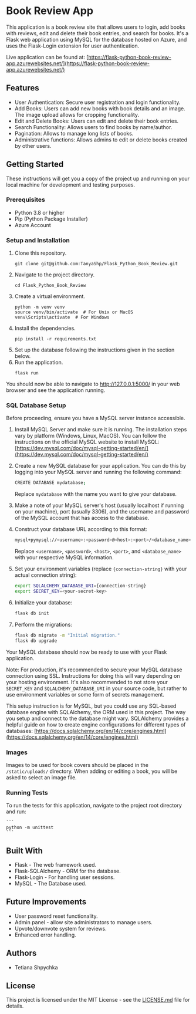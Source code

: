 # Book Review App

This application is a book review site that allows users to login, add books with reviews, edit and delete their book entries, and search for books. It's a Flask web application using MySQL for the database hosted on Azure, and uses the Flask-Login extension for user authentication.

Live application can be found at: [https://flask-python-book-review-app.azurewebsites.net/](https://flask-python-book-review-app.azurewebsites.net/)

## Features

- User Authentication: Secure user registration and login functionality.
- Add Books: Users can add new books with book details and an image. The image upload allows for cropping functionality.
- Edit and Delete Books: Users can edit and delete their book entries.
- Search Functionality: Allows users to find books by name/author.
- Pagination: Allows to manage long lists of books.
- Administrative functions: Allows admins to edit or delete books created by other users.

## Getting Started

These instructions will get you a copy of the project up and running on your local machine for development and testing purposes.

### Prerequisites

- Python 3.8 or higher
- Pip (Python Package Installer)
- Azure Account

### Setup and Installation

1. Clone this repository.
    ```
    git clone git@github.com:TanyaShp/Flask_Python_Book_Review.git
    ```
2. Navigate to the project directory.
    ```
    cd Flask_Python_Book_Review
    ```
3. Create a virtual environment.
    ```
    python -m venv venv
    source venv/bin/activate  # For Unix or MacOS
    venv\Scripts\activate  # For Windows
    ```
4. Install the dependencies.
    ```
    pip install -r requirements.txt
    ```
5. Set up the database following the instructions given in the section below.
6. Run the application.
    ```
    flask run
    ```

You should now be able to navigate to http://127.0.0.1:5000/ in your web browser and see the application running.

### SQL Database Setup

Before proceeding, ensure you have a MySQL server instance accessible.

1. Install MySQL Server and make sure it is running. The installation steps vary by platform (Windows, Linux, MacOS). You can follow the instructions on the official MySQL website to install MySQL: [https://dev.mysql.com/doc/mysql-getting-started/en/](https://dev.mysql.com/doc/mysql-getting-started/en/)

2. Create a new MySQL database for your application. You can do this by logging into your MySQL server and running the following command:
    ```bash
    CREATE DATABASE mydatabase;
    ```
    Replace `mydatabase` with the name you want to give your database.

3. Make a note of your MySQL server's host (usually localhost if running on your machine), port (usually 3306), and the username and password of the MySQL account that has access to the database.

4. Construct your database URL according to this format:
    ```bash
    mysql+pymysql://<username>:<password>@<host>:<port>/<database_name>
    ```
    Replace `<username>`, `<password>`, `<host>`, `<port>`, and `<database_name>` with your respective MySQL information.

5. Set your environment variables (replace `{connection-string}` with your actual connection string):

    ```bash
    export SQLALCHEMY_DATABASE_URI={connection-string}
    export SECRET_KEY=<your-secret-key>
    ```

6. Initialize your database:

    ```bash
    flask db init
    ```

7. Perform the migrations:

    ```bash
    flask db migrate -m "Initial migration."
    flask db upgrade
    ```
Your MySQL database should now be ready to use with your Flask application.

Note: For production, it's recommended to secure your MySQL database connection using SSL. Instructions for doing this will vary depending on your hosting environment. It's also recommended to not store your `SECRET_KEY` and `SQLALCHEMY_DATABASE_URI` in your source code, but rather to use environment variables or some form of secrets management.

This setup instruction is for MySQL, but you could use any SQL-based database engine with SQLAlchemy, the ORM used in this project. The way you setup and connect to the database might vary. SQLAlchemy provides a helpful guide on how to create engine configurations for different types of databases: [https://docs.sqlalchemy.org/en/14/core/engines.html](https://docs.sqlalchemy.org/en/14/core/engines.html)

### Images

Images to be used for book covers should be placed in the `/static/uploads/` directory. When adding or editing a book, you will be asked to select an image file. 

### Running Tests

To run the tests for this application, navigate to the project root directory and run:

    ```
    python -m unittest
    ```

## Built With

- Flask - The web framework used.
- Flask-SQLAlchemy - ORM for the database.
- Flask-Login - For handling user sessions.
- MySQL - The Database used.

## Future Improvements

- User password reset functionality.
- Admin panel - allow site administrators to manage users.
- Upvote/downvote system for reviews.
- Enhanced error handling.

## Authors

- Tetiana Shpychka

## License

This project is licensed under the MIT License - see the [LICENSE.md](LICENSE.md) file for details.
